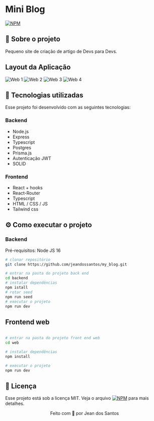# Mini Blog

[![NPM](https://img.shields.io/npm/l/react)](https://github.com/jeandossantos/TodoList-TS/blob/master/LICENSE)

## 🏃‍ Sobre o projeto

Pequeno site de criação de artigo de Devs para Devs.

## Layout da Aplicação

![Web 1](https://github.com/jeandossantos/assets/blob/master/blogDoDev/Home.png)
![Web 2](https://github.com/jeandossantos/assets/blob/master/blogDoDev/Article%20Page.png)
![Web 3](https://github.com/jeandossantos/assets/blob/master/blogDoDev/loginModal.png)
![Web 4](https://github.com/jeandossantos/assets/blob/master/blogDoDev/registerModal.png)

## 🧪 Tecnologias utilizadas

Esse projeto foi desenvolvido com as seguintes tecnologias:

### Backend

- Node.js
- Express
- Typescript
- Postgres
- Prisma.js
- Autenticação JWT
- SOLID

### Frontend

- React + hooks
- React-Router
- Typescript
- HTML / CSS / JS
- Tailwind css

## ⚙️ Como executar o projeto

### Backend

Pré-requisitos: Node JS 16

```bash
# clonar repositório
git clone https://github.com/jeandossantos/my_blog.git

# entrar na pasta do projeto back end
cd backend
# instalar dependências
npm istall
# rotar seed
npm run seed
# executar o projeto
npm run dev
```

## Frontend web

```bash

# entrar na pasta do projeto front end web
cd web

# instalar dependências
npm install

# executar o projeto
npm run dev
```

## 📝 Licença

Esse projeto está sob a licença MIT. Veja o arquivo [![NPM](https://img.shields.io/npm/l/react)](https://github.com/jeandossantos/TodoList-TS/blob/master/LICENSE) para mais detalhes.

<p align="center">Feito com 💜 por Jean dos Santos</p>
